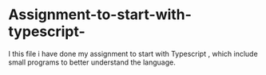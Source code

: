 # Assignment-to-start-with-typescript-
I this file i have done my assignment to start with Typescript , which include small programs to better understand the language.
